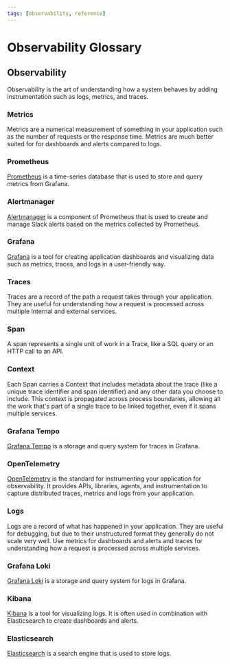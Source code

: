 ```yaml
---
tags: [observability, reference]
---
```


# Observability Glossary

## Observability

Observability is the art of understanding how a system behaves by adding instrumentation such as logs, metrics, and traces.

### Metrics

Metrics are a numerical measurement of something in your application such as the number of requests or the response time. Metrics are much better suited for for dashboards and alerts compared to logs.

### Prometheus

[Prometheus](https://prometheus.io/) is a time-series database that is used to store and query metrics from Grafana.

### Alertmanager

[Alertmanager](https://prometheus.io/docs/alerting/alertmanager/) is a component of Prometheus that is used to create and manage Slack alerts based on the metrics collected by Prometheus.

### Grafana

[Grafana](https://grafana.com/) is a tool for creating application dashboards and visualizing data such as metrics, traces, and logs in a user-friendly way.

### Traces

Traces are a record of the path a request takes through your application. They are useful for understanding how a request is processed across multiple internal and external services.

### Span

A span represents a single unit of work in a Trace, like a SQL query or an HTTP call to an API.

### Context

Each Span carries a Context that includes metadata about the trace (like a unique trace identifier and span identifier) and any other data you choose to include. This context is propagated across process boundaries, allowing all the work that's part of a single trace to be linked together, even if it spans multiple services.

### Grafana Tempo

[Grafana Tempo](https://grafana.com/oss/tempo/) is a storage and query system for traces in Grafana.

### OpenTelemetry

[OpenTelemetry](https://opentelemetry.io) is the standard for instrumenting your application for observability. It provides APIs, libraries, agents, and instrumentation to capture distributed traces, metrics and logs from your application.

### Logs

Logs are a record of what has happened in your application. They are useful for debugging, but due to their unstructured format they generally do not scale very well. Use metrics for dashboards and alerts and traces for understanding how a request is processed across multiple services.

### Grafana Loki

[Grafana Loki](https://grafana.com/oss/loki/) is a storage and query system for logs in Grafana.

### Kibana

[Kibana](https://www.elastic.co/kibana) is a tool for visualizing logs. It is often used in combination with Elasticsearch to create dashboards and alerts.

### Elasticsearch

[Elasticsearch](https://www.elastic.co/elasticsearch/) is a search engine that is used to store logs.
